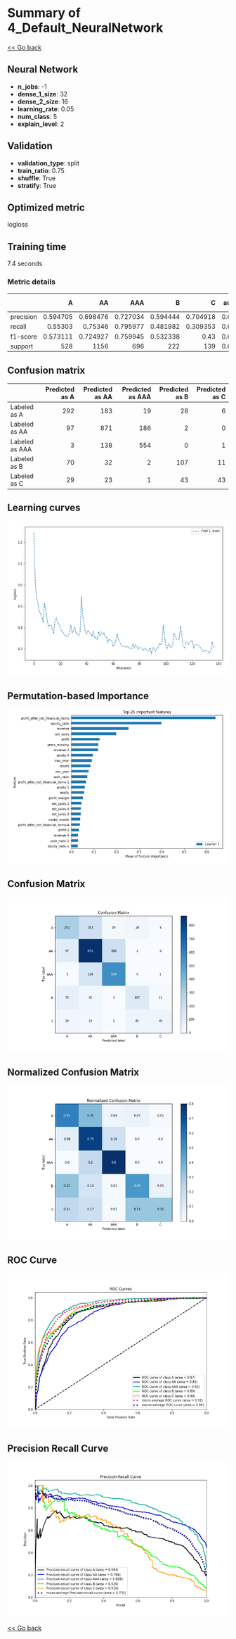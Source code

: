 # Summary of 4_Default_NeuralNetwork

[<< Go back](../README.md)


## Neural Network
- **n_jobs**: -1
- **dense_1_size**: 32
- **dense_2_size**: 16
- **learning_rate**: 0.05
- **num_class**: 5
- **explain_level**: 2

## Validation
 - **validation_type**: split
 - **train_ratio**: 0.75
 - **shuffle**: True
 - **stratify**: True

## Optimized metric
logloss

## Training time

7.4 seconds

### Metric details
|           |          A |          AA |        AAA |          B |          C |   accuracy |   macro avg |   weighted avg |   logloss |
|:----------|-----------:|------------:|-----------:|-----------:|-----------:|-----------:|------------:|---------------:|----------:|
| precision |   0.594705 |    0.698476 |   0.727034 |   0.594444 |   0.704918 |   0.681138 |    0.663916 |       0.677639 |  0.867564 |
| recall    |   0.55303  |    0.75346  |   0.795977 |   0.481982 |   0.309353 |   0.681138 |    0.57876  |       0.681138 |  0.867564 |
| f1-score  |   0.573111 |    0.724927 |   0.759945 |   0.532338 |   0.43     |   0.681138 |    0.604064 |       0.67402  |  0.867564 |
| support   | 528        | 1156        | 696        | 222        | 139        |   0.681138 | 2741        |    2741        |  0.867564 |


## Confusion matrix
|                |   Predicted as A |   Predicted as AA |   Predicted as AAA |   Predicted as B |   Predicted as C |
|:---------------|-----------------:|------------------:|-------------------:|-----------------:|-----------------:|
| Labeled as A   |              292 |               183 |                 19 |               28 |                6 |
| Labeled as AA  |               97 |               871 |                186 |                2 |                0 |
| Labeled as AAA |                3 |               138 |                554 |                0 |                1 |
| Labeled as B   |               70 |                32 |                  2 |              107 |               11 |
| Labeled as C   |               29 |                23 |                  1 |               43 |               43 |

## Learning curves
![Learning curves](learning_curves.png)

## Permutation-based Importance
![Permutation-based Importance](permutation_importance.png)
## Confusion Matrix

![Confusion Matrix](confusion_matrix.png)


## Normalized Confusion Matrix

![Normalized Confusion Matrix](confusion_matrix_normalized.png)


## ROC Curve

![ROC Curve](roc_curve.png)


## Precision Recall Curve

![Precision Recall Curve](precision_recall_curve.png)



[<< Go back](../README.md)
